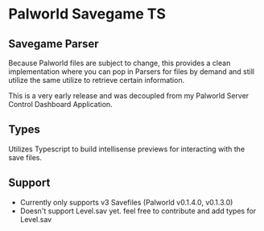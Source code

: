 # Palworld Savegame TS

## Savegame Parser
Because Palworld files are subject to change, this provides a clean implementation where you can pop in Parsers for files by demand and still utilize the same utilize to retrieve certain information.

This is a very early release and was decoupled from my Palworld Server Control Dashboard Application.

## Types
Utilizes Typescript to build intellisense previews for interacting with the save files.

## Support
- Currently only supports v3 Savefiles (Palworld v0.1.4.0, v0.1.3.0)
- Doesn't support Level.sav yet. feel free to contribute and add types for Level.sav